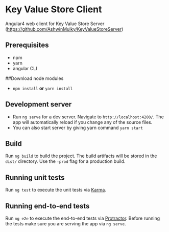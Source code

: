 # Key Value Store Client

Angular4 web client for Key Value Store Server (https://github.com/AshwinMulky/KeyValueStoreServer)

## Prerequisites
- npm
- yarn
- angular CLI

##Download node modules

- `npm install` **or** `yarn install`

## Development server

- Run `ng serve` for a dev server. Navigate to `http://localhost:4200/`. The app will automatically reload if you change any of the source files.
- You can also start server by giving yarn command `yarn start`

## Build

Run `ng build` to build the project. The build artifacts will be stored in the `dist/` directory. Use the `-prod` flag for a production build.

## Running unit tests

Run `ng test` to execute the unit tests via [Karma](https://karma-runner.github.io).

## Running end-to-end tests

Run `ng e2e` to execute the end-to-end tests via [Protractor](http://www.protractortest.org/).
Before running the tests make sure you are serving the app via `ng serve`.
